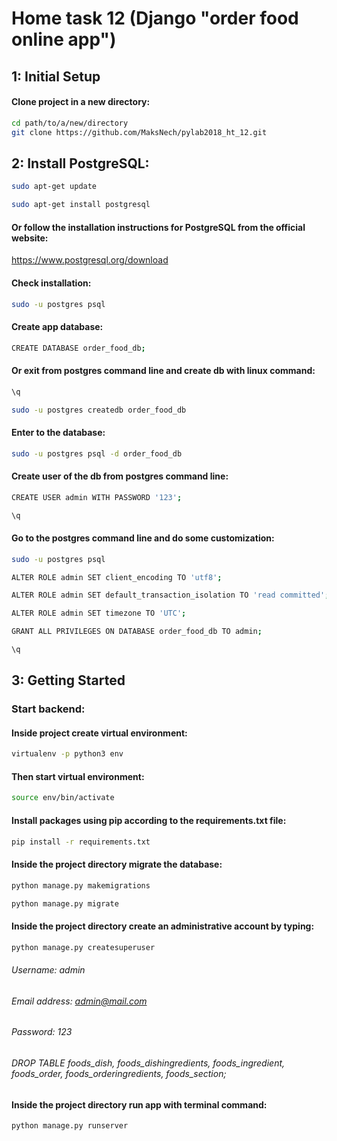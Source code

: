 # Home task 12 (Django "order food online app")

## 1: Initial Setup

#### Clone project in a new directory:
```bash
cd path/to/a/new/directory
git clone https://github.com/MaksNech/pylab2018_ht_12.git
```
## 2: Install PostgreSQL:
```bash
sudo apt-get update

sudo apt-get install postgresql
```
#### Or follow the installation instructions for PostgreSQL from the official website:
https://www.postgresql.org/download

#### Check installation:
```bash
sudo -u postgres psql
```
#### Create app database:
```bash
CREATE DATABASE order_food_db;
```

#### Or exit from postgres command line and create db with linux command:
```bash
\q

sudo -u postgres createdb order_food_db
```

#### Enter to the database:
```bash
sudo -u postgres psql -d order_food_db
```

#### Create user of the db from postgres command line:
```bash
CREATE USER admin WITH PASSWORD '123';

\q
```
#### Go to the postgres command line and do some customization:
```bash
sudo -u postgres psql

ALTER ROLE admin SET client_encoding TO 'utf8';

ALTER ROLE admin SET default_transaction_isolation TO 'read committed';

ALTER ROLE admin SET timezone TO 'UTC';

GRANT ALL PRIVILEGES ON DATABASE order_food_db TO admin;

\q
```

## 3: Getting Started

### Start backend:
#### Inside project create virtual environment:
```bash
virtualenv -p python3 env
```
#### Then start virtual environment:
```bash
source env/bin/activate
```
#### Install packages using pip according to the requirements.txt file:
```bash
pip install -r requirements.txt
```
#### Inside the project directory migrate the database:
```bash
python manage.py makemigrations

python manage.py migrate
```
#### Inside the project directory create an administrative account by typing:
```bash
python manage.py createsuperuser
```
###### Username: admin
###### Email address: admin@mail.com
###### Password: 123
###### DROP TABLE foods_dish, foods_dishingredients, foods_ingredient, foods_order, foods_orderingredients, foods_section;
#### Inside the project directory run app with terminal command:
```bash
python manage.py runserver
```
